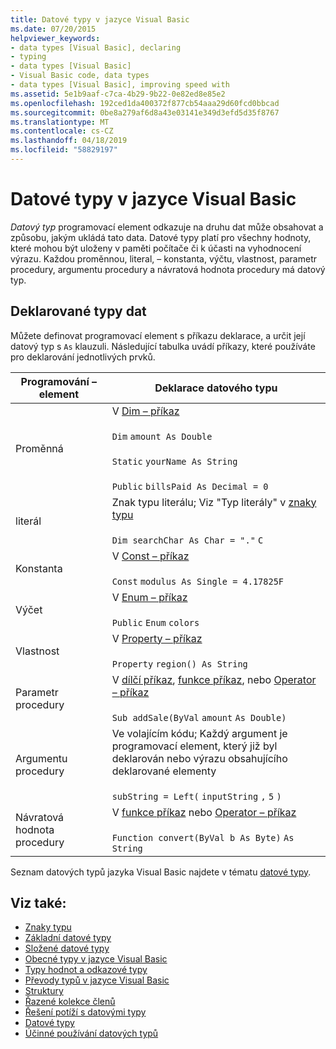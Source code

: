 ```yaml
---
title: Datové typy v jazyce Visual Basic
ms.date: 07/20/2015
helpviewer_keywords:
- data types [Visual Basic], declaring
- typing
- data types [Visual Basic]
- Visual Basic code, data types
- data types [Visual Basic], improving speed with
ms.assetid: 5e1b9aaf-c7ca-4b29-9b22-0e82ed8e85e2
ms.openlocfilehash: 192ced1da400372f877cb54aaa29d60fcd0bbcad
ms.sourcegitcommit: 0be8a279af6d8a43e03141e349d3efd5d35f8767
ms.translationtype: MT
ms.contentlocale: cs-CZ
ms.lasthandoff: 04/18/2019
ms.locfileid: "58829197"
---
```

# <a name="data-types-in-visual-basic"></a>Datové typy v jazyce Visual Basic
*Datový typ* programovací element odkazuje na druhu dat může obsahovat a způsobu, jakým ukládá tato data. Datové typy platí pro všechny hodnoty, které mohou být uloženy v paměti počítače či k účasti na vyhodnocení výrazu. Každou proměnnou, literal, – konstanta, výčtu, vlastnost, parametr procedury, argumentu procedury a návratová hodnota procedury má datový typ.  
  
## <a name="declared-data-types"></a>Deklarované typy dat  
 Můžete definovat programovací element s příkazu deklarace, a určit její datový typ s `As` klauzuli. Následující tabulka uvádí příkazy, které používáte pro deklarování jednotlivých prvků.  
  
|Programování – element|Deklarace datového typu|  
|-------------------------|---------------------------|  
|Proměnná|V [Dim – příkaz](../../../../visual-basic/language-reference/statements/dim-statement.md)<br /><br /> `Dim`   `amount As Double`<br /><br /> `Static`   `yourName As String`<br /><br /> `Public`   `billsPaid As Decimal = 0`|  
|literál|Znak typu literálu; Viz "Typ literály" v [znaky typu](../../../../visual-basic/programming-guide/language-features/data-types/type-characters.md)<br /><br /> `Dim searchChar As Char = "."`  `C`|  
|Konstanta|V [Const – příkaz](../../../../visual-basic/language-reference/statements/const-statement.md)<br /><br /> `Const`   `modulus As Single = 4.17825F`|  
|Výčet|V [Enum – příkaz](../../../../visual-basic/language-reference/statements/enum-statement.md)<br /><br /> `Public`   `Enum`   `colors`|  
|Vlastnost|V [Property – příkaz](../../../../visual-basic/language-reference/statements/property-statement.md)<br /><br /> `Property`   `region() As String`|  
|Parametr procedury|V [dílčí příkaz](../../../../visual-basic/language-reference/statements/sub-statement.md), [funkce příkaz](../../../../visual-basic/language-reference/statements/function-statement.md), nebo [Operator – příkaz](../../../../visual-basic/language-reference/statements/operator-statement.md)<br /><br /> `Sub addSale(ByVal`   `amount`   `As Double)`|  
|Argumentu procedury|Ve volajícím kódu; Každý argument je programovací element, který již byl deklarován nebo výrazu obsahujícího deklarované elementy<br /><br /> `subString = Left(`  `inputString`  `,`   `5`  `)`|  
|Návratová hodnota procedury|V [funkce příkaz](../../../../visual-basic/language-reference/statements/function-statement.md) nebo [Operator – příkaz](../../../../visual-basic/language-reference/statements/operator-statement.md)<br /><br /> `Function convert(ByVal b As Byte)`   `As String`|  
  
 Seznam datových typů jazyka Visual Basic najdete v tématu [datové typy](../../../../visual-basic/language-reference/data-types/index.md).  
  
## <a name="see-also"></a>Viz také:

- [Znaky typu](../../../../visual-basic/programming-guide/language-features/data-types/type-characters.md)
- [Základní datové typy](../../../../visual-basic/programming-guide/language-features/data-types/elementary-data-types.md)
- [Složené datové typy](../../../../visual-basic/programming-guide/language-features/data-types/composite-data-types.md)
- [Obecné typy v jazyce Visual Basic](../../../../visual-basic/programming-guide/language-features/data-types/generic-types.md)
- [Typy hodnot a odkazové typy](../../../../visual-basic/programming-guide/language-features/data-types/value-types-and-reference-types.md)
- [Převody typů v jazyce Visual Basic](../../../../visual-basic/programming-guide/language-features/data-types/type-conversions.md)
- [Struktury](../../../../visual-basic/programming-guide/language-features/data-types/structures.md)
- [Řazené kolekce členů](tuples.md)
- [Řešení potíží s datovými typy](../../../../visual-basic/programming-guide/language-features/data-types/troubleshooting-data-types.md)
- [Datové typy](../../../../visual-basic/language-reference/data-types/index.md)
- [Účinné používání datových typů](../../../../visual-basic/programming-guide/language-features/data-types/efficient-use-of-data-types.md)
